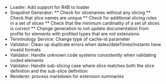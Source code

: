 * Loader: Add support for R4B to loader
* Snapshot Generator:
** Check for slicenames without any slicing 
** Check that slice names are unique
** Check for additional slicing rules in a set of slices 
** Check that the minimum cardinality of a set of slices is correct
** Change generation to not update documentation from profile for elements with profiled types that are not extensions
* Terminology Service: Change type of cache-id parameter
* Validator: Clean up duplicate errors when dates/dateTimes/instants have invalid formats
* Validator: Handle unknown code systems consistently when validating coded elements
* Validator: Handle sub-slicing case where slice matches both the slice definition and the sub-slice definition
* Renderer: process markdown for extension summaries

